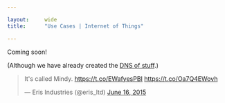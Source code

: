 ```yaml
---

layout:     wide
title:      "Use Cases | Internet of Things"

---
```


Coming soon! 

(Although we have already created the [DNS of stuff](https://twitter.com/SwiftOnSecurity/status/597491196089380865).)

<blockquote class="twitter-tweet" lang="en"><p lang="en" dir="ltr">It&#39;s called Mindy. &#10;&#10;<a href="https://t.co/EWafyesPBI">https://t.co/EWafyesPBI</a> <a href="https://t.co/Oa7Q4EWovh">https://t.co/Oa7Q4EWovh</a></p>&mdash; Eris Industries (@eris_ltd) <a href="https://twitter.com/eris_ltd/status/610600688708661248">June 16, 2015</a></blockquote>
<script async src="//platform.twitter.com/widgets.js" charset="utf-8"></script>
